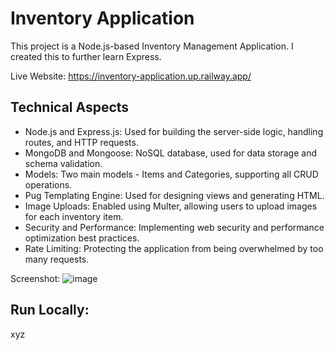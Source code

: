 # Inventory Application

This project is a Node.js-based Inventory Management Application. I created this to further learn Express. 

Live Website: https://inventory-application.up.railway.app/

## Technical Aspects
- Node.js and Express.js: Used for building the server-side logic, handling routes, and HTTP requests.
- MongoDB and Mongoose: NoSQL database, used for data storage and schema validation.
- Models: Two main models - Items and Categories, supporting all CRUD operations.
- Pug Templating Engine: Used for designing views and generating HTML.
- Image Uploads: Enabled using Multer, allowing users to upload images for each inventory item.
- Security and Performance: Implementing web security and performance optimization best practices.
- Rate Limiting: Protecting the application from being overwhelmed by too many requests.

Screenshot: 
![image](https://github.com/Dallair220/inventory-application/assets/93786532/d277fdb9-ea38-40e7-b75b-fb17d41f55df)

## Run Locally:
xyz
